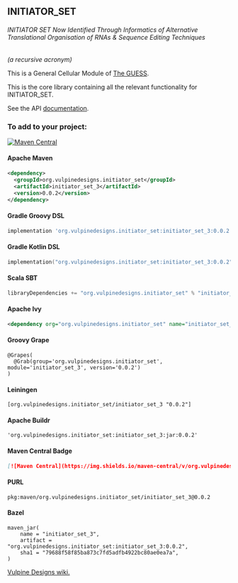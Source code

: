 ## INITIATOR_SET

###### INITIATOR SET Now Identified Through Informatics of Alternative Translational Organisation of RNAs & Sequence Editing Techniques 
_(a recursive acronym)_

This is a General Cellular Module of [The GUESS](https://vulpipedia.vulpinedesigns.com/index.php?n=ProjectGeneticiser.TheGUESS).

This is the core library containing all the relevant functionality for INITIATOR_SET.

See the API [documentation](https://www.vulpinedesigns.com/INITIATOR_SET).

### To add to your project:
[![Maven Central](https://img.shields.io/maven-central/v/org.vulpinedesigns.initiator_set/initiator_set_3.svg?label=Maven%20Central)](https://search.maven.org/search?q=g:%22org.vulpinedesigns.initiator_set%22%20AND%20a:%22initiator_set_3%22)

#### Apache Maven
```xml
<dependency>
  <groupId>org.vulpinedesigns.initiator_set</groupId>
  <artifactId>initiator_set_3</artifactId>
  <version>0.0.2</version>
</dependency>
```

#### Gradle Groovy DSL
```groovy
implementation 'org.vulpinedesigns.initiator_set:initiator_set_3:0.0.2'
```

#### Gradle Kotlin DSL
```kotlin
implementation("org.vulpinedesigns.initiator_set:initiator_set_3:0.0.2")
```

#### Scala SBT
```sbt
libraryDependencies += "org.vulpinedesigns.initiator_set" % "initiator_set_3" % "0.0.2"
```

#### Apache Ivy
```xml
<dependency org="org.vulpinedesigns.initiator_set" name="initiator_set_3" rev="0.0.2" />
```

#### Groovy Grape
```
@Grapes(
  @Grab(group='org.vulpinedesigns.initiator_set', module='initiator_set_3', version='0.0.2')
)
```

#### Leiningen
```
[org.vulpinedesigns.initiator_set/initiator_set_3 "0.0.2"]
```

#### Apache Buildr
```
'org.vulpinedesigns.initiator_set:initiator_set_3:jar:0.0.2'
```

#### Maven Central Badge
````markdown
[![Maven Central](https://img.shields.io/maven-central/v/org.vulpinedesigns.initiator_set/initiator_set_3.svg?label=Maven%20Central)](https://search.maven.org/search?q=g:%22org.vulpinedesigns.initiator_set%22%20AND%20a:%22initiator_set_3%22)
````

#### PURL
``` 
pkg:maven/org.vulpinedesigns.initiator_set/initiator_set_3@0.0.2
```

#### Bazel 
```
maven_jar(
    name = "initiator_set_3",
    artifact = "org.vulpinedesigns.initiator_set:initiator_set_3:0.0.2",
    sha1 = "79688f58f85ba873c7fd5adfb4922bc80ae0ea7a",
)
```

[Vulpine Designs wiki.](https://vulpipedia.vulpinedesigns.com/index.php?n=TheGUESS.INITIATORSET)
